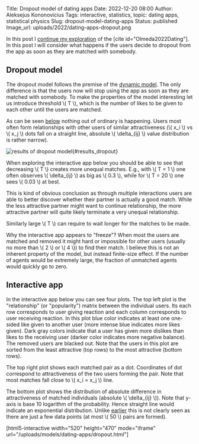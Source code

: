 Title: Dropout model of dating apps
Date: 2022-12-20 08:00
Author: Aleksejus Kononovicius
Tags: interactive, statistics, topic: dating apps, statistical physics
Slug: dropout-model-dating-apps
Status: published
Image_url: uploads/2022/dating-apps-dropout.png

In this post I [continue my
exploration](/tag/topic-dating-apps/) of the [cite id="Olmeda2022Dating"].
In this post I will consider what happens if the users decide to dropout
from the app as soon as they are matched with somebody.
<!--more-->

## Dropout model

The dropout model follows the premise of the [dynamic
model]({filename}/articles/2022/dynamic-model-dating-apps.md). The only
difference is that the users now will stop using the app as soon as they are
matched with somebody. To make the properties of the model interesting let
us introduce threshold \\\( T \\\), which is the number of likes to be given
to each other until the users are matched.

As can be seen [below](#results\_dropout) nothing out of ordinary is
happening. Users most often form relationships with other users of similar
attractiveness (\\\( x\_i \\\) vs \\\( x\_j \\\) dots fall on a straight
line, absolute \\\( \delta_{ij} \\\) value distribution is rather narrow).

![results of dropout model]({static}/uploads/2022/dating-apps-dropout.png
"Simulation results of the dropout model: some of the relevant
properties of the relationship formed by the users shown."){#results\_dropout}

When exploring the interactive app below you should be able to see that
decreasing \\\( T \\\) creates more unequal matches. E.g., with
\\\( T = 1 \\\) one often observes \\\( \delta_{ij} \\\) as big as \\\( 0.3
\\\), while for \\\( T = 20 \\\) one sees \\\( 0.03 \\\) at best.

This is kind of obvious
conclusion as through multiple interactions users are able to better
discover whether their partner is actually a good match. While the less
attractive partner might want to continue relationship, the more attractive
partner will quite likely terminate a very unequal relationship.

Similarly large \\\( T \\\) can require to wait longer for the matches to be
made.

Why the interactive app appears to "freeze"? When most the users are matched
and removed it might hard or impossible for other users (usually no more
than \\\( 2 \\\) or \\\( 4 \\\)) to find their match. I believe this is not
an inherent property of the model, but instead finite-size effect. If the
number of agents would be extremely large, the fraction of unmatched agents
would quickly go to zero.

## Interactive app

In the interactive app below you can see four plots. The top left plot is
the "relationship" (or "popularity") matrix between the individual users.
Its each row corresponds to user giving reaction and each column corresponds
to user receiving reaction. In this plot blue color indicates at least one
one-sided like given to another user (more intense blue indicates more likes
given). Dark gray colors indicate that a user has given more dislikes than
likes to the receiving user (darker color indicates more negative balance).
The removed users are blacked out. Note that the users in this plot are
sorted from the least attractive (top rows) to the most attractive (bottom
rows).

The top right plot shows each matched pair as a dot. Coordinates of dot
correspond to attractiveness of the two users forming the pair. Note that
most matches fall close to \\\( x\_i = x\_j \\\) line.

The bottom plot shows the distribution of absolute difference in
attractiveness of matched individuals (absolute \\\( \delta_{ij} \\\)). Note
that y-axis is base 10 logarithm of the probability. Hence straight line
would indicate an exponential distribution. Unlike
[earlier]({filename}/articles/2022/statistical-physics-dating-apps.md) this
is not clearly seen as there are just a few data points (at most
\\\( 50 \\\) pairs are formed).

[html5-interactive width="520" height="470" mode="iframe"
url="/uploads/models/dating-apps/dropout.html"]
